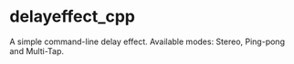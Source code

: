 # delayeffect_cpp
A simple command-line delay effect. Available modes: Stereo, Ping-pong and Multi-Tap.
